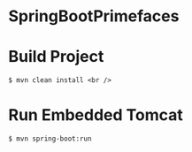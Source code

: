 # SpringBootPrimefaces

# Build Project <br />
    $ mvn clean install <br />
# Run Embedded Tomcat
    $ mvn spring-boot:run
